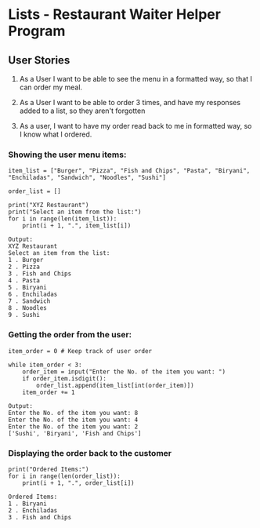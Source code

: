 # Lists - Restaurant Waiter Helper Program

## User Stories

1. As a User I want to be able to see the menu in a formatted way, so that I can order my meal.

2. As a User I want to be able to order 3 times, and have my responses added to a list, so they aren't forgotten

3. As a user, I want to have my order read back to me in formatted way, so I know what I ordered.

### Showing the user menu items:

```commandline
item_list = ["Burger", "Pizza", "Fish and Chips", "Pasta", "Biryani", "Enchiladas", "Sandwich", "Noodles", "Sushi"]

order_list = []

print("XYZ Restaurant")
print("Select an item from the list:")
for i in range(len(item_list)):
    print(i + 1, ".", item_list[i])

Output:
XYZ Restaurant
Select an item from the list:
1 . Burger
2 . Pizza
3 . Fish and Chips
4 . Pasta
5 . Biryani
6 . Enchiladas
7 . Sandwich
8 . Noodles
9 . Sushi
```

### Getting the order from the user:

```commandline
item_order = 0 # Keep track of user order

while item_order < 3:
    order_item = input("Enter the No. of the item you want: ")
    if order_item.isdigit():
        order_list.append(item_list[int(order_item)])
    item_order += 1

Output:
Enter the No. of the item you want: 8
Enter the No. of the item you want: 4
Enter the No. of the item you want: 2
['Sushi', 'Biryani', 'Fish and Chips']
```

### Displaying the order back to the customer
```commandline
print("Ordered Items:")
for i in range(len(order_list)):
    print(i + 1, ".", order_list[i])

Ordered Items:
1 . Biryani
2 . Enchiladas
3 . Fish and Chips
```
